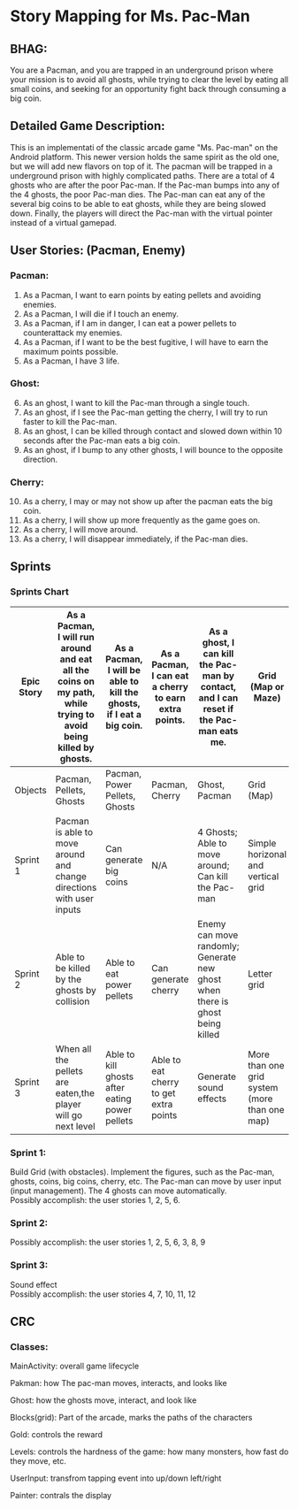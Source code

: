 # Story Mapping for Ms. Pac-Man

## BHAG: 
You are a Pacman, and you are trapped in an underground prison where your mission is to avoid all ghosts, while trying to clear the level by eating all small coins, and seeking for an opportunity fight back through consuming a big coin.

## Detailed Game Description: 
This is an implementati of the classic arcade game "Ms. Pac-man" on the Android platform. This newer version holds the same spirit as the old one, but we will add new flavors on top of it.
The pacman will be trapped in a underground prison with highly complicated paths. There are a total of 4 ghosts who are after the poor Pac-man. If the Pac-man bumps into any of the 4 ghosts, the poor Pac-man dies. The Pac-man can eat any of the several big coins to be able to eat ghosts, while they are being slowed down. Finally, the players will direct the Pac-man with the virtual pointer instead of a virtual gamepad. 


## User Stories: (Pacman, Enemy)
### Pacman: 
1) As a Pacman, I want to earn points by eating pellets and avoiding enemies. 
2) As a Pacman, I will die if I touch an enemy. 
3) As a Pacman, if I am in danger, I can eat a power pellets to counterattack my enemies.
4) As a Pacman, if I want to be the best fugitive, I will have to earn the maximum points possible.
5) As a Pacman, I have 3 life.

### Ghost:
6) As an ghost, I want to kill the Pac-man through a single touch.
7) As an ghost, if I see the Pac-man getting the cherry, I will try to run faster to kill the Pac-man.
8) As an ghost, I can be killed through contact and slowed down within 10 seconds after the Pac-man eats a big coin.
9) As an ghost, if I bump to any other ghosts, I will bounce to the opposite direction.

### Cherry:
10) As a cherry, I may or may not show up after the pacman eats the big coin.
11) As a cherry, I will show up more frequently as the game goes on.
12) As a cherry, I will move around.
13) As a cherry, I will disappear immediately, if the Pac-man dies.

## Sprints 
### Sprints Chart
Epic Story | As a Pacman, I will run around and eat all the coins on my path, while trying to avoid being killed by ghosts.  | As a Pacman, I will be able to kill the ghosts, if I eat a big coin. | As a Pacman, I can eat a cherry to earn extra points.  | As a ghost, I can kill the Pac-man by contact, and I can reset if the Pac-man eats me.  | Grid (Map or Maze) 
--- | --- | --- | --- | --- | ---
Objects | Pacman, Pellets, Ghosts | Pacman, Power Pellets, Ghosts | Pacman, Cherry | Ghost, Pacman | Grid (Map) 
Sprint 1 | Pacman is able to move around and change directions with user inputs | Can generate big coins  | N/A | 4 Ghosts; Able to move around; Can kill the Pac-man | Simple horizonal and vertical grid 
Sprint 2 | Able to be killed by the ghosts by collision | Able to eat power pellets | Can generate cherry | Enemy can move randomly; Generate new ghost when there is ghost being killed | Letter grid 
Sprint 3 | When all the pellets are eaten,the player will go next level | Able to kill ghosts after eating power pellets | Able to eat cherry to get extra points | Generate sound effects | More than one grid system (more than one map) 

### Sprint 1: 
Build Grid (with obstacles). 
Implement the figures, such as the Pac-man, ghosts, coins, big coins, cherry, etc.
The Pac-man can move by user input (input management).
The 4 ghosts can move automatically.  
Possibly accomplish: the user stories 1, 2, 5, 6.

### Sprint 2: 
Possibly accomplish: the user stories 1, 2, 5, 6, 3, 8, 9 

### Sprint 3: 
Sound effect  
Possibly accomplish: the user stories 4, 7, 10, 11, 12

## CRC 
### Classes: 
MainActivity: 	overall game lifecycle

Pakman:  		how The pac-man moves, interacts, and looks like

Ghost:			how the ghosts move, interact, and look like

Blocks(grid):	Part of the arcade, marks the paths of the characters

Gold:			controls the reward

Levels:			controls the hardness of the game: how many monsters, how fast do they move, etc.

UserInput:		transfrom tapping event into up/down left/right

Painter:		contrals the display
